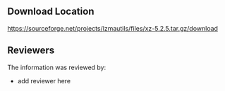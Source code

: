 ## Download Location

https://sourceforge.net/projects/lzmautils/files/xz-5.2.5.tar.gz/download

## Reviewers

The information was reviewed by:

* add reviewer here
